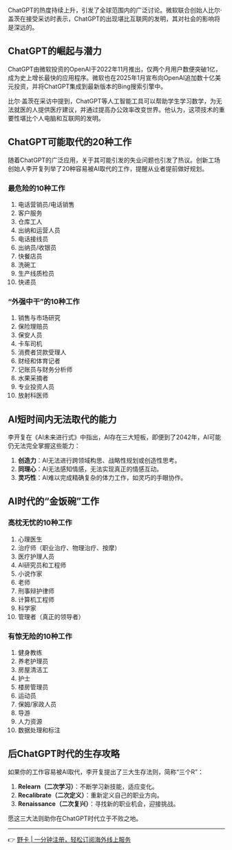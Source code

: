 ChatGPT的热度持续上升，引发了全球范围内的广泛讨论。微软联合创始人比尔·盖茨在接受采访时表示，ChatGPT的出现堪比互联网的发明，其对社会的影响将是深远的。

## ChatGPT的崛起与潜力

ChatGPT由微软投资的OpenAI于2022年11月推出，仅两个月用户数便突破1亿，成为史上增长最快的应用程序。微软也在2025年1月宣布向OpenAI追加数十亿美元投资，并将ChatGPT集成到最新版本的Bing搜索引擎中。

比尔·盖茨在采访中提到，ChatGPT等人工智能工具可以帮助学生学习数学，为无法就医的人提供医疗建议，并通过提高办公效率改变世界。他认为，这项技术的重要性堪比个人电脑和互联网的发明。

## ChatGPT可能取代的20种工作

随着ChatGPT的广泛应用，关于其可能引发的失业问题也引发了热议。创新工场创始人李开复列举了20种容易被AI取代的工作，提醒从业者提前做好规划。

### 最危险的10种工作
1. 电话营销员/电话销售  
2. 客户服务  
3. 仓库工人  
4. 出纳和运营人员  
5. 电话接线员  
6. 出纳员/收银员  
7. 快餐店员  
8. 洗碗工  
9. 生产线质检员  
10. 快递员  

### “外强中干”的10种工作
1. 销售与市场研究  
2. 保险理赔员  
3. 保安人员  
4. 卡车司机  
5. 消费者贷款受理人  
6. 财经和体育记者  
7. 记账员与财务分析师  
8. 水果采摘者  
9. 专业投资人员  
10. 放射科医师  

## AI短时间内无法取代的能力

李开复在《AI未来进行式》中指出，AI存在三大短板，即便到了2042年，AI可能仍无法完全掌握这些能力：

1. **创造力**：AI无法进行跨领域构思、战略性规划或创造性思考。  
2. **同理心**：AI无法感知情感，无法实现真正的情感互动。  
3. **灵巧性**：AI难以完成精确复杂的体力工作，如灵巧的手眼协作。  

## AI时代的“金饭碗”工作

### 高枕无忧的10种工作
1. 心理医生  
2. 治疗师（职业治疗、物理治疗、按摩）  
3. 医疗护理人员  
4. AI研究员和工程师  
5. 小说作家  
6. 老师  
7. 刑事辩护律师  
8. 计算机工程师  
9. 科学家  
10. 管理者（真正的领导者）  

### 有惊无险的10种工作
1. 健身教练  
2. 养老护理员  
3. 房屋清洁工  
4. 护士  
5. 楼房管理员  
6. 运动员  
7. 保姆/家政人员  
8. 导游  
9. 人力资源  
10. 数据处理和标注  

## 后ChatGPT时代的生存攻略

如果你的工作容易被AI取代，李开复提出了三大生存法则，简称“三个R”：

1. **Relearn（二次学习）**：不断学习新技能，适应变化。  
2. **Recalibrate（二次定义）**：重新定义自己的职业方向。  
3. **Renaissance（二次复兴）**：寻找新的职业机会，迎接挑战。  

愿这三大法则助你在ChatGPT时代立于不败之地。

---

👉 [野卡 | 一分钟注册，轻松订阅海外线上服务](https://bit.ly/bewildcard)